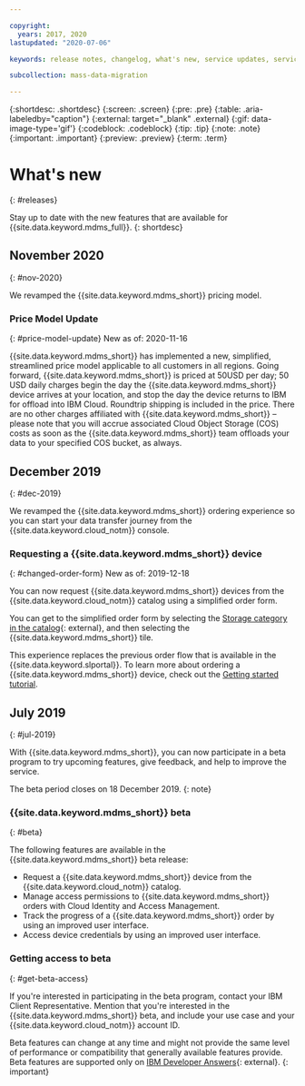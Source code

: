 ```yaml
---

copyright:
  years: 2017, 2020
lastupdated: "2020-07-06"

keywords: release notes, changelog, what's new, service updates, service bulletin

subcollection: mass-data-migration

---
```


{:shortdesc: .shortdesc}
{:screen: .screen}
{:pre: .pre}
{:table: .aria-labeledby="caption"}
{:external: target="_blank" .external}
{:gif: data-image-type='gif'}
{:codeblock: .codeblock}
{:tip: .tip}
{:note: .note}
{:important: .important}
{:preview: .preview}
{:term: .term}

# What's new
{: #releases}

Stay up to date with the new features that are available for {{site.data.keyword.mdms_full}}.
{: shortdesc}

## November 2020
{: #nov-2020}

We revamped the {{site.data.keyword.mdms_short}} pricing model.


### Price Model Update
{: #price-model-update}
New as of: 2020-11-16

{{site.data.keyword.mdms_short}} has implemented a new, simplified, streamlined price model applicable to 
all customers in all regions. Going forward, {{site.data.keyword.mdms_short}} is priced at 50USD per day; 
50 USD daily charges begin the day the {{site.data.keyword.mdms_short}} device arrives at your location, 
and stop the day the device returns to IBM for offload into IBM Cloud. Roundtrip shipping is included in 
the price. There are no other charges affiliated with {{site.data.keyword.mdms_short}} – please note that 
you will accrue associated Cloud Object Storage (COS) costs as soon as the {{site.data.keyword.mdms_short}} 
team offloads your data to your specified COS bucket, as always.

## December 2019
{: #dec-2019}

We revamped the {{site.data.keyword.mdms_short}} ordering experience so you can start your data transfer journey from the {{site.data.keyword.cloud_notm}} console.

### Requesting a {{site.data.keyword.mdms_short}} device
{: #changed-order-form}
New as of: 2019-12-18

You can now request {{site.data.keyword.mdms_short}} devices from the {{site.data.keyword.cloud_notm}} catalog using a simplified order form.

You can get to the simplified order form by selecting the [Storage category in the catalog](https://cloud.ibm.com/catalog?category=storage#services){: external}, and then selecting the {{site.data.keyword.mdms_short}} tile.  

This experience replaces the previous order flow that is available in the {{site.data.keyword.slportal}}. To learn more about ordering a {{site.data.keyword.mdms_short}} device, check out the [Getting started tutorial](/docs/services/mass-data-migration?topic=mass-data-migration-getting-started-tutorial).

## July 2019
{: #jul-2019}

With {{site.data.keyword.mdms_short}}, you can now participate in a beta program to try upcoming features, give feedback, and help to improve the service.

The beta period closes on 18 December 2019.
{: note}

### {{site.data.keyword.mdms_short}} beta
{: #beta}

The following features are available in the {{site.data.keyword.mdms_short}} beta release:

- Request a {{site.data.keyword.mdms_short}} device from the {{site.data.keyword.cloud_notm}} catalog.
- Manage access permissions to {{site.data.keyword.mdms_short}} orders with Cloud Identity and Access Management.
- Track the progress of a {{site.data.keyword.mdms_short}} order by using an improved user interface.
- Access device credentials by using an improved user interface.

### Getting access to beta
{: #get-beta-access}

If you're interested in participating in the beta program, contact your IBM Client Representative. Mention that you're interested in the {{site.data.keyword.mdms_short}} beta, and include your use case and your {{site.data.keyword.cloud_notm}} account ID.

Beta features can change at any time and might not provide the same level of performance or compatibility that generally available features provide. Beta features are supported only on [IBM Developer Answers](https://developer.ibm.com){: external}.
{: important}
